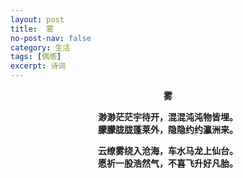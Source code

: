 ```yaml
---
layout: post
title:  雾
no-post-nav: false
category: 生活
tags: [偶感]
excerpt: 诗词
---
```


**<center>雾</center>**

**<center>渺渺茫茫宇待开，混混沌沌物皆埋。</center>**
**<center>朦朦胧胧蓬莱外，隐隐约约瀛洲来。</center>**

**<center>云缭雾绕入沧海，车水马龙上仙台。</center>**
**<center>愿祈一股浩然气，不喜飞升好凡胎。</center>**
